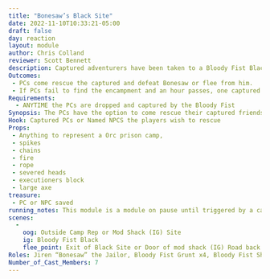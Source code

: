 ```yaml
---
title: "Bonesaw’s Black Site"
date: 2022-11-10T10:33:21-05:00
draft: false
day: reaction
layout: module
author: Chris Colland
reviewer: Scott Bennett
description: Captured adventurers have been taken to a Bloody Fist Black Site with a cruel taskmaster, Jiren “Bonesaw” the Jailor for torture and possible sacrifice depending on the jailor’s mood.
Outcomes: 
 - PCs come rescue the captured and defeat Bonesaw or flee from him.   
 - If PCs fail to find the encampment and an hour passes, one captured will be sacrificed, Forget-It-Well’d, and sent to the circle. A surviving captured PC or NPC will be Spirit Marked with the blood of the sacrificed in the warpaint style of the Bloody Fist (3 Red Marks down the right side of face)
Requirements: 
  - ANYTIME the PCs are dropped and captured by the Bloody Fist
Synopsis: The PCs have the option to come rescue their captured friends for 1hr after the capture. The camp will be set up at different locations depending on how this module is ran. The first encounter with Bonesaw will be outside. Repeat visits to this campsite can be ran in the Mod Shack or outside depending on weather. 
Hook: Captured PCs or Named NPCS the players wish to rescue
Props: 
 - Anything to represent a Orc prison camp, 
 - spikes
 - chains
 - fire
 - rope
 - severed heads
 - executioners block
 - large axe
treasure: 
 - PC or NPC saved
running_notes: This module is a module on pause until triggered by a capture. Bonesaw is an especially cruel jailor and will demand blood sacrifices made to send a message. Set the camp up so there is only one real approach to getting in. If outside, tie the captured up with a rope/chain prop to something. The rope/chain can be undone with a key on Bonesaw’s body. The players can kill Bonesaw or drop him and search him for the key. If he is killed he is dead, the remainder rescue mods won’t have Bonesaw but will be filled in with more Bloody Fist Grunts/Shaman. The Shamans should focus on keeping Bonesaw alive to keep the player sin a stat of panic and disorder.  If more than 5 rescues are used the next will have a Raid Leader and 3 Honor Guard as a high threat trap to get more when they come. This will be a capture trap module, but the Honor Guards will be KBA as per their normal card and MO.
scenes: 
  - 
    oog: Outside Camp Rep or Mod Shack (IG) Site
    ig: Bloody Fist Black 
    flee_point: Exit of Black Site or Door of mod shack (IG) Road back to Town
Roles: Jiren “Bonesaw” the Jailor, Bloody Fist Grunt x4, Bloody Fist Shaman x2
Number_of_Cast_Members: 7
---
```




